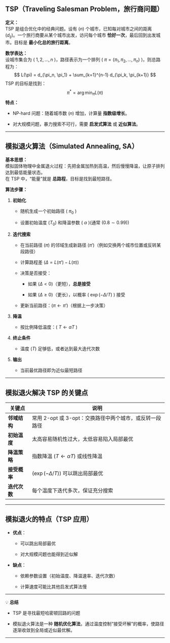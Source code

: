 ## TSP（Traveling Salesman Problem，旅行商问题）

**定义：**  
TSP 是组合优化中的经典问题。设有 ($n$) 个城市，已知每对城市之间的距离 ($d_{ij}$)。一个旅行商要从某个城市出发，访问每个城市 **恰好一次**，最后回到出发城市。目标是 **最小化总的旅行距离**。

**数学表达：**  
设城市集合为 ( ${1, 2, \dots, n}$ )，路径表示为一个排列 ( $\pi = (\pi_1, \pi_2, \dots, \pi_n)$ )，则总路程为：
$$
L(\pi) = d_{\pi_n, \pi_1} + \sum_{k=1}^{n-1} d_{\pi_k, \pi_{k+1}}
$$
TSP 的目标是找到：
$$
\pi^* = \arg \min_\pi L(\pi) 
$$
**特点：**

- NP-hard 问题：随着城市数 ($n$) 增加，计算量 **指数级增长**。
    
- 对大规模问题，暴力搜索不可行，需要 **启发式算法** 或 **近似算法**。
    

---

## 模拟退火算法（Simulated Annealing, SA）

**基本思想：**  
模拟固体物理中金属退火过程：先把金属加热到高温，然后慢慢降温，让原子排列达到最低能量状态。  
在 TSP 中，“能量”就是 **总路程**，目标是找到最短路径。

**算法步骤：**

1. **初始化**
    
    - 随机生成一个初始路径 ( $\pi_0$ )
        
    - 设置初始温度 ($T_0$) 和降温参数 ( $\alpha$ )(通常 ($0.8 \sim 0.99$))
        
2. **迭代搜索**
    
    - 在当前路径 ($\pi$) 的邻域生成新路径 ($\pi'$)（例如交换两个城市位置或反转某段路径）
        
    - 计算路程差 ($\Delta = L(\pi') - L(\pi)$)
        
    - 决策是否接受：
        
        - 如果 ($\Delta < 0$)（更短），**总是接受**
            
        - 如果 ($\Delta \ge 0$)（更长），以概率 ( $\exp(-\Delta / T)$ ) 接受
            
    - 更新当前路径：($\pi \gets \pi'$)（根据上一步决策）
        
3. **降温**
    
    - 按比例降低温度：( $T \gets \alpha T$ )
        
4. **终止条件**
    
    - 温度 ($T$) 足够低，或者达到最大迭代次数
        
5. **输出**
    
    - 当前最优路径即为近似最短路径
        

---

## 模拟退火解决 TSP 的关键点

| 关键点      | 说明                                 |
| -------- | ---------------------------------- |
| **邻域结构** | 常用 2-opt 或 3-opt：交换路径中两个城市，或反转一段路径 |
| **初始温度** | 太高容易随机性过大，太低容易陷入局部最优               |
| **降温策略** | 指数降温 ($T \gets \alpha T$) 或线性降温    |
| **接受概率** | ($\exp(-\Delta / T)$) 可以跳出局部最优     |
| **迭代次数** | 每个温度下迭代多次，保证充分搜索                   |

---

## 模拟退火的特点（TSP 应用）

- **优点**：
    
    - 可以跳出局部最优
        
    - 对大规模问题也能得到近似解
        
- **缺点**：
    
    - 依赖参数设置（初始温度、降温速率、迭代次数）
        
    - 计算速度可能比其他启发式算法慢
        

---

💡 **总结**

- TSP 是寻找最短哈密顿回路的问题
    
- 模拟退火算法是一种 **随机优化算法**，通过温度控制“接受坏解”的概率，使路径逐渐收敛到全局或近似最优解。
    

---
